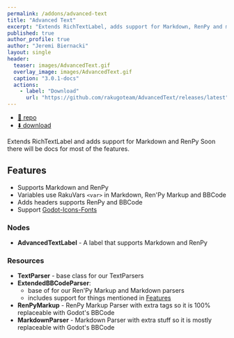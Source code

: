 ```yaml
---
permalink: /addons/advanced-text
title: "Advanced Text"
excerpt: "Extends RichTextLabel, adds support for Markdown, RenPy and much more."
published: true
author_profile: true
author: "Jeremi Biernacki"
layout: single
header:
  teaser: images/AdvancedText.gif
  overlay_image: images/AdvancedText.gif
  caption: "3.0.1-docs"
  actions:
    - label: "Download"
      url: "https://github.com/rakugoteam/AdvancedText/releases/latest"
---
```


- [🌳 repo](https://github.com/rakugoteam/AdvancedText)
- [⬇️ download](https://github.com/rakugoteam/AdvancedText/releases/latest)
<!-- - [📚 docs](https://rakugoteam.github.io/advanced-text-docs/2.0/) -->

Extends RichTextLabel and adds support for Markdown and RenPy
Soon there will be docs for most of the features.

## Features

- Supports Markdown and RenPy
- Variables use RakuVars `<var>` in Markdown, Ren'Py Markup and BBCode
- Adds headers supports RenPy and BBCode
- Support [Godot-Icons-Fonts](/addons/icons-fonts)

### Nodes

- **AdvancedTextLabel** - A label that supports Markdown and RenPy

### Resources

- **TextParser** - base class for our TextParsers
- **ExtendedBBCodeParser**:
  - base of for our Ren'Py Markup and Markdown parsers
  - includes support for things mentioned in [Features](#features)
- **RenPyMarkup** - RenPy Markup Parser with extra tags so it is 100% replaceable with Godot's BBCode
- **MarkdownParser** - Markdown Parser with extra stuff so it is mostly replaceable with Godot's BBCode
